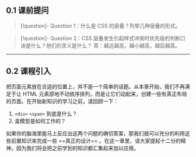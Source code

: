 ## 0.1 课前提问

>[!question]- Question 1：什么是 CSS 的层叠？列举几种层叠的形式。


>[!question]- Question 2：CSS 层叠发生引起样式冲突时优先级的判断口诀是什么？他们的含义是什么？
> 答：越近越高，越小越高，越后越高。

___

## 0.2 课程引入

把页面元素放在合适的位置上，并不是一个简单的话题。从本章开始，我们不再满足于让 HTML 元素原地不动依序排列，而是让它们动起来，创建一些有真正布局的页面。在开始新知识的学习之前，请回顾一下：

1. `<div>` `<span>` 到底是什么？
2. 盒模型是如何工作的？

如果你的脑海里能马上反应出这两个问题的确切答案，那我们就可以充分的利用这些前置知识来完成一些 ==真正的设计== 。在这一章里，请大家提起十二分的精神，因为我们将会把之前学到的知识都汇集起来加以应用。